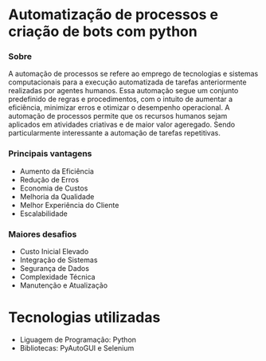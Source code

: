 # Automatização de processos e criação de bots com python

### Sobre
A automação de processos se refere ao emprego de tecnologias e sistemas computacionais para a execução automatizada de tarefas anteriormente realizadas por agentes humanos. Essa automação segue um conjunto predefinido de regras e procedimentos, com o intuito de aumentar a eficiência, minimizar erros e otimizar o desempenho operacional. A automação de processos permite que os recursos humanos sejam aplicados em atividades criativas e de maior valor ageregado. Sendo particularmente interessante a automação de tarefas repetitivas.

### Principais vantagens
- Aumento da Eficiência
- Redução de Erros
- Economia de Custos
- Melhoria da Qualidade
- Melhor Experiência do Cliente
- Escalabilidade

### Maiores desafios
- Custo Inicial Elevado
- Integração de Sistemas
- Segurança de Dados
- Complexidade Técnica
- Manutenção e Atualização

# Tecnologias utilizadas
- Liguagem de Programação: Python
- Bibliotecas: PyAutoGUI e Selenium
